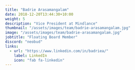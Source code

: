 ```yaml
---
title: "Badrie Arasamangalam"
date: 2018-12-20T13:44:30+10:00
weight: 5
description: "Vice President at Mindlance"
thumbnail: "/assets/images/team/badrie-arasamangalam.jpg"
image: "/assets/images/team/badrie-arasamangalam.jpg"
jobtitle: "Floating Board Member"
discord: "neobud"
links:
  - url: "https://www.linkedin.com/in/badriea/"
    label: LinkedIn
    icon: "fab fa-linkedin"
---
```


